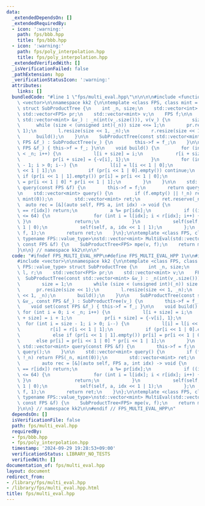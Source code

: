 ```yaml
---
data:
  _extendedDependsOn: []
  _extendedRequiredBy:
  - icon: ':warning:'
    path: fps/bbb.hpp
    title: fps/bbb.hpp
  - icon: ':warning:'
    path: fps/poly_interpolation.hpp
    title: fps/poly_interpolation.hpp
  _extendedVerifiedWith: []
  _isVerificationFailed: false
  _pathExtension: hpp
  _verificationStatusIcon: ':warning:'
  attributes:
    links: []
  bundledCode: "#line 1 \"fps/multi_eval.hpp\"\n\n\n\n#include <functional>\n#include\
    \ <vector>\n\nnamespace kk2 {\n\ntemplate <class FPS, class mint = typename FPS::value_type>\
    \ struct SubProductTree {\n    int _n, size;\n    std::vector<int> l, r;\n   \
    \ std::vector<FPS> pr;\n    std::vector<mint> v;\n    FPS f;\n\n    SubProductTree(const\
    \ std::vector<mint> &v_) : _n(int(v_.size())), v(v_) {\n        size = 1;\n  \
    \      while (size < (unsigned int)(_n)) size <<= 1;\n        pr.resize(size <<\
    \ 1);\n        l.resize(size << 1, _n);\n        r.resize(size << 1, _n);\n  \
    \      build();\n    }\n\n    SubProductTree(const std::vector<mint> &v_, const\
    \ FPS &f_) : SubProductTree(v_) {\n        this->f = f_;\n    }\n\n    void set(const\
    \ FPS &f_) { this->f = f_; }\n\n    void build() {\n        for (int i = 0; i\
    \ < _n; i++) {\n            l[i + size] = i;\n            r[i + size] = i + 1;\n\
    \            pr[i + size] = {-v[i], 1};\n        }\n        for (int i = size\
    \ - 1; i > 0; i--) {\n            l[i] = l[i << 1 | 0];\n            r[i] = r[i\
    \ << 1 | 1];\n            if (pr[i << 1 | 0].empty()) continue;\n            else\
    \ if (pr[i << 1 | 1].empty()) pr[i] = pr[i << 1 | 0];\n            else pr[i]\
    \ = pr[i << 1 | 0] * pr[i << 1 | 1];\n        }\n    }\n\n    std::vector<mint>\
    \ query(const FPS &f) {\n        this->f = f;\n        return query();\n    }\n\
    \n    std::vector<mint> query() {\n        if (f.empty() || !_n) return FPS(_n,\
    \ mint(0));\n        std::vector<mint> ret;\n        ret.reserve(_n);\n      \
    \  auto rec = [&](auto self, FPS a, int idx) -> void {\n            if (l[idx]\
    \ == r[idx]) return;\n            a %= pr[idx];\n            if ((int)a.size()\
    \ <= 64) {\n                for (int i = l[idx]; i < r[idx]; i++) { ret.push_back(a.eval(v[i]));\
    \ }\n                return;\n            }\n            self(self, a, idx <<\
    \ 1 | 0);\n            self(self, a, idx << 1 | 1);\n        };\n        rec(rec,\
    \ f, 1);\n        return ret;\n    }\n};\n\ntemplate <class FPS, class mint =\
    \ typename FPS::value_type>\nstd::vector<mint> MultiEval(std::vector<mint> v,\
    \ const FPS &f) {\n    SubProductTree<FPS> mpe(v, f);\n    return mpe.query();\n\
    }\n\n} // namespace kk2\n\n\n"
  code: "#ifndef FPS_MULTI_EVAL_HPP\n#define FPS_MULTI_EVAL_HPP 1\n\n#include <functional>\n\
    #include <vector>\n\nnamespace kk2 {\n\ntemplate <class FPS, class mint = typename\
    \ FPS::value_type> struct SubProductTree {\n    int _n, size;\n    std::vector<int>\
    \ l, r;\n    std::vector<FPS> pr;\n    std::vector<mint> v;\n    FPS f;\n\n  \
    \  SubProductTree(const std::vector<mint> &v_) : _n(int(v_.size())), v(v_) {\n\
    \        size = 1;\n        while (size < (unsigned int)(_n)) size <<= 1;\n  \
    \      pr.resize(size << 1);\n        l.resize(size << 1, _n);\n        r.resize(size\
    \ << 1, _n);\n        build();\n    }\n\n    SubProductTree(const std::vector<mint>\
    \ &v_, const FPS &f_) : SubProductTree(v_) {\n        this->f = f_;\n    }\n\n\
    \    void set(const FPS &f_) { this->f = f_; }\n\n    void build() {\n       \
    \ for (int i = 0; i < _n; i++) {\n            l[i + size] = i;\n            r[i\
    \ + size] = i + 1;\n            pr[i + size] = {-v[i], 1};\n        }\n      \
    \  for (int i = size - 1; i > 0; i--) {\n            l[i] = l[i << 1 | 0];\n \
    \           r[i] = r[i << 1 | 1];\n            if (pr[i << 1 | 0].empty()) continue;\n\
    \            else if (pr[i << 1 | 1].empty()) pr[i] = pr[i << 1 | 0];\n      \
    \      else pr[i] = pr[i << 1 | 0] * pr[i << 1 | 1];\n        }\n    }\n\n   \
    \ std::vector<mint> query(const FPS &f) {\n        this->f = f;\n        return\
    \ query();\n    }\n\n    std::vector<mint> query() {\n        if (f.empty() ||\
    \ !_n) return FPS(_n, mint(0));\n        std::vector<mint> ret;\n        ret.reserve(_n);\n\
    \        auto rec = [&](auto self, FPS a, int idx) -> void {\n            if (l[idx]\
    \ == r[idx]) return;\n            a %= pr[idx];\n            if ((int)a.size()\
    \ <= 64) {\n                for (int i = l[idx]; i < r[idx]; i++) { ret.push_back(a.eval(v[i]));\
    \ }\n                return;\n            }\n            self(self, a, idx <<\
    \ 1 | 0);\n            self(self, a, idx << 1 | 1);\n        };\n        rec(rec,\
    \ f, 1);\n        return ret;\n    }\n};\n\ntemplate <class FPS, class mint =\
    \ typename FPS::value_type>\nstd::vector<mint> MultiEval(std::vector<mint> v,\
    \ const FPS &f) {\n    SubProductTree<FPS> mpe(v, f);\n    return mpe.query();\n\
    }\n\n} // namespace kk2\n\n#endif // FPS_MULTI_EVAL_HPP\n"
  dependsOn: []
  isVerificationFile: false
  path: fps/multi_eval.hpp
  requiredBy:
  - fps/bbb.hpp
  - fps/poly_interpolation.hpp
  timestamp: '2024-09-29 19:28:53+09:00'
  verificationStatus: LIBRARY_NO_TESTS
  verifiedWith: []
documentation_of: fps/multi_eval.hpp
layout: document
redirect_from:
- /library/fps/multi_eval.hpp
- /library/fps/multi_eval.hpp.html
title: fps/multi_eval.hpp
---
```

